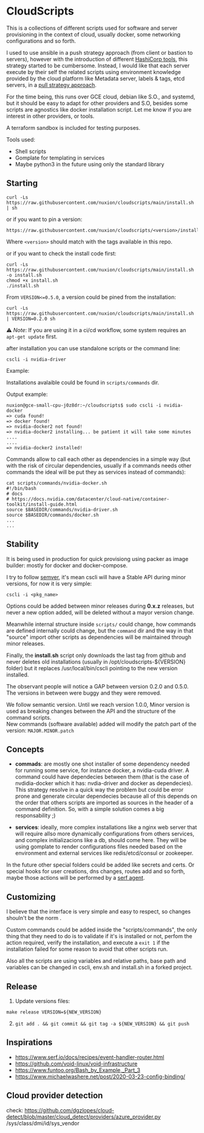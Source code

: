# CloudScripts

This is a collections of different scripts used for software and server provisioning in the context of cloud, usually docker, some networking configurations and so forth. 

I used to use ansible in a push strategy approach (from client or bastion to servers), however with the introduction of different [HashiCorp tools](https://terraform.io/), this strategy started to be cumbersome. Instead, I would like that each server execute by their self the related scripts using environment knowledge provided by the cloud platform like Metadata server, labels & tags, etcd servers, in a [pull strategy approach](https://www.michaelwashere.net/post/2020-03-23-config-binding/).

For the time being, this runs over GCE cloud, debian like S.O., and systemd, but it should be easy to adapt for other providers and S.O, besides some scripts are agnostics like docker installation script. Let me know if you are interest in other providers, or tools. 

A terraform sandbox is included for testing purposes. 

Tools used:
- Shell scripts
- Gomplate for templating in services
- Maybe python3 in the future using only the standard library

## Starting

```
curl -Ls https://raw.githubusercontent.com/nuxion/cloudscripts/main/install.sh | sh
```
or if you want to pin a version:

```
https://raw.githubusercontent.com/nuxion/cloudscripts/<version>/install.sh
```

Where `<version>` should match with the tags available in this repo. 

or if you want to check the install code first:

```
curl -Ls https://raw.githubusercontent.com/nuxion/cloudscripts/main/install.sh -o install.sh
chmod +x install.sh
./install.sh
```
From `VERSION<=0.5.0`, a version could be pined from the installation:

```
curl -Ls https://raw.githubusercontent.com/nuxion/cloudscripts/main/install.sh | VERSION=0.2.0 sh
```
:warning: *Note*: If you are using it in a ci/cd workflow, some system requires an `apt-get update` first. 

after installation you can use standalone scripts or the command line:
```
cscli -i nvidia-driver
```
Example:

Installations avalaible could be found in `scripts/commands` dir. 

Output example:
```
nuxion@gce-small-cpu-j0z8dr:~/cloudscripts$ sudo cscli -i nvidia-docker
=> cuda found!
=> docker found!
=> nvidia-docker2 not found!
=> nvidia-docker2 installing... be patient it will take some minutes
....
....
=> nvidia-docker2 installed!
```
Commands allow to call each other as dependencies in a simple way (but with the risk of circular dependencies, usually if a commands needs other commands the ideal will be put they as services instead of commands):

```
cat scripts/commands/nvidia-docker.sh
#!/bin/bash
# docs
# https://docs.nvidia.com/datacenter/cloud-native/container-toolkit/install-guide.html
source $BASEDIR/commands/nvidia-driver.sh
source $BASEDIR/commands/docker.sh
...
...
```

## Stability

It is being used in production for quick provisiong using packer as image builder: mostly for docker and docker-compose. 

I try to follow [semver](https://semver.org/), it's mean cscli will have a Stable API during minor versions, for now it is very simple:

```
cscli -i <pkg_name>
```

Options could be added between minor releases during **0.x.z** releases, but never a new option added, will be deleted without a mayor version change. 

Meanwhile internal structure inside `scripts/` could change, how commands are defined internally could change, but the `command` dir and the way in that "source" import other scripts as dependencies will be maintained through minor releases. 

Finally, the **install.sh** script only downloads the last tag from github and never deletes old installations (usually in /opt/cloudscripts-${VERSION} folder) but it replaces /usr/local/bin/cscli pointing to the new version installed.

The observant people will notice a GAP between version 0.2.0 and 0.5.0. The versions in between were buggy and they were removed.

We follow semantic version. Until we reach version 1.0.0, Minor version is used as breaking changes between the API and the structure of the command scripts.  
New commands (software available) added will modify the patch part of the version: `MAJOR.MINOR.patch`  

## Concepts

- **commads**: are mostly one shot installer of some dependency needed for running some service, for instance docker, a nvidia-cuda driver. A command could have dependecies between them (that is the case of nvdidia-docker which it has: nvdia-driver and docker as dependecies). This strategy resolve in a quick way the problem but could be error prone and generate circular dependecies because all of this depends on the order that others scripts are imported as sources in the header of a command definition. So, with a simple solution comes a big responsability ;) 

- **services**: ideally, more complex installations like a nginx web server that will require allso more dynamically configurations from others services, and complex initializacions like a db, should come here. They will be using gomplate to render configurations files needed based on the environment and external services like redis/etcd/consul or zookeeper. 

In the future other special folders could be added like secrets and certs. Or special hooks for user creations, dns changes, routes add and so forth, maybe those actions will be performed by a [serf agent](https://www.serf.io). 

## Customizing

I believe that the interface is very simple and easy to respect, so changes shouln't be the norm . 

Custom commands could be added inside the "scripts/commands", the only thing that they need to do is to validate if it's is installed or not, perfom the action required, verify the installation, and execute a `exit 1` if the installation failed for some reason to avoid that other scripts run.

Also all the scripts are using variables and relative paths, base path and variables can be changed in cscli, env.sh and install.sh in a forked project. 

## Release

1. Update versions files:
```
make release VERSION=${NEW_VERSION}
```

2. `git add . && git commit && git tag -a ${NEW_VERSION} && git push`

## Inspirations
- https://www.serf.io/docs/recipes/event-handler-router.html
- https://github.com/void-linux/void-infrastructure
- https://www.funtoo.org/Bash_by_Example,_Part_3
- https://www.michaelwashere.net/post/2020-03-23-config-binding/
 
## Cloud provider detection

check: https://github.com/dgzlopes/cloud-detect/blob/master/cloud_detect/providers/azure_provider.py
/sys/class/dmi/id/sys_vendor



